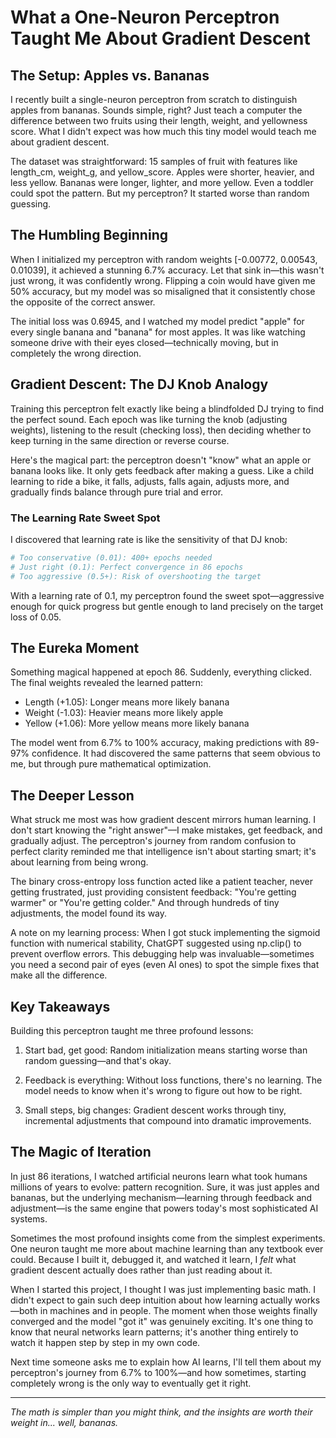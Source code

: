 # What a One-Neuron Perceptron Taught Me About Gradient Descent

## The Setup: Apples vs. Bananas

I recently built a single-neuron perceptron from scratch to distinguish apples from bananas. Sounds simple, right? Just teach a computer the difference between two fruits using their length, weight, and yellowness score. What I didn't expect was how much this tiny model would teach me about gradient descent.

The dataset was straightforward: 15 samples of fruit with features like length_cm, weight_g, and yellow_score. Apples were shorter, heavier, and less yellow. Bananas were longer, lighter, and more yellow. Even a toddler could spot the pattern. But my perceptron? It started worse than random guessing.

## The Humbling Beginning

When I initialized my perceptron with random weights [-0.00772, 0.00543, 0.01039], it achieved a stunning 6.7% accuracy. Let that sink in—this wasn't just wrong, it was confidently wrong. Flipping a coin would have given me 50% accuracy, but my model was so misaligned that it consistently chose the opposite of the correct answer.

The initial loss was 0.6945, and I watched my model predict "apple" for every single banana and "banana" for most apples. It was like watching someone drive with their eyes closed—technically moving, but in completely the wrong direction.

## Gradient Descent: The DJ Knob Analogy

Training this perceptron felt exactly like being a blindfolded DJ trying to find the perfect sound. Each epoch was like turning the knob (adjusting weights), listening to the result (checking loss), then deciding whether to keep turning in the same direction or reverse course.

Here's the magical part: the perceptron doesn't "know" what an apple or banana looks like. It only gets feedback after making a guess. Like a child learning to ride a bike, it falls, adjusts, falls again, adjusts more, and gradually finds balance through pure trial and error.

### The Learning Rate Sweet Spot

I discovered that learning rate is like the sensitivity of that DJ knob:

```python
# Too conservative (0.01): 400+ epochs needed
# Just right (0.1): Perfect convergence in 86 epochs  
# Too aggressive (0.5+): Risk of overshooting the target
```

With a learning rate of 0.1, my perceptron found the sweet spot—aggressive enough for quick progress but gentle enough to land precisely on the target loss of 0.05.

## The Eureka Moment

Something magical happened at epoch 86. Suddenly, everything clicked. The final weights revealed the learned pattern:

- Length (+1.05): Longer means more likely banana  
- Weight (-1.03): Heavier means more likely apple
- Yellow (+1.06): More yellow means more likely banana

The model went from 6.7% to 100% accuracy, making predictions with 89-97% confidence. It had discovered the same patterns that seem obvious to me, but through pure mathematical optimization.

## The Deeper Lesson

What struck me most was how gradient descent mirrors human learning. I don't start knowing the "right answer"—I make mistakes, get feedback, and gradually adjust. The perceptron's journey from random confusion to perfect clarity reminded me that intelligence isn't about starting smart; it's about learning from being wrong.

The binary cross-entropy loss function acted like a patient teacher, never getting frustrated, just providing consistent feedback: "You're getting warmer" or "You're getting colder." And through hundreds of tiny adjustments, the model found its way.

A note on my learning process: When I got stuck implementing the sigmoid function with numerical stability, ChatGPT suggested using np.clip() to prevent overflow errors. This debugging help was invaluable—sometimes you need a second pair of eyes (even AI ones) to spot the simple fixes that make all the difference.

## Key Takeaways

Building this perceptron taught me three profound lessons:

1. Start bad, get good: Random initialization means starting worse than random guessing—and that's okay.

2. Feedback is everything: Without loss functions, there's no learning. The model needs to know when it's wrong to figure out how to be right.

3. Small steps, big changes: Gradient descent works through tiny, incremental adjustments that compound into dramatic improvements.

## The Magic of Iteration

In just 86 iterations, I watched artificial neurons learn what took humans millions of years to evolve: pattern recognition. Sure, it was just apples and bananas, but the underlying mechanism—learning through feedback and adjustment—is the same engine that powers today's most sophisticated AI systems.

Sometimes the most profound insights come from the simplest experiments. One neuron taught me more about machine learning than any textbook ever could. Because I built it, debugged it, and watched it learn, I *felt* what gradient descent actually does rather than just reading about it.

When I started this project, I thought I was just implementing basic math. I didn't expect to gain such deep intuition about how learning actually works—both in machines and in people. The moment when those weights finally converged and the model "got it" was genuinely exciting. It's one thing to know that neural networks learn patterns; it's another thing entirely to watch it happen step by step in my own code.

Next time someone asks me to explain how AI learns, I'll tell them about my perceptron's journey from 6.7% to 100%—and how sometimes, starting completely wrong is the only way to eventually get it right.

---

*The math is simpler than you might think, and the insights are worth their weight in... well, bananas.* 